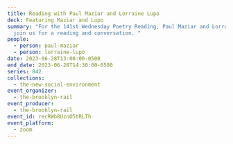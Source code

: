 ```yaml
---
title: Reading with Paul Maziar and Lorraine Lupo
deck: Featuring Maziar and Lupo
summary: "For the 141st Wednesday Poetry Reading, Paul Maziar and Lorraine Lupo
  join us for a reading and conversation. "
people:
  - person: paul-maziar
  - person: lorraine-lupo
date: 2023-06-28T13:00:00-0500
end_date: 2023-06-28T14:30:00-0500
series: 842
collections:
  - the-new-social-environment
event_organizer:
  - the-brooklyn-rail
event_producer:
  - the-brooklyn-rail
event_id: recRWb8UznO5tRLTh
event_platform:
  - zoom
---
```

